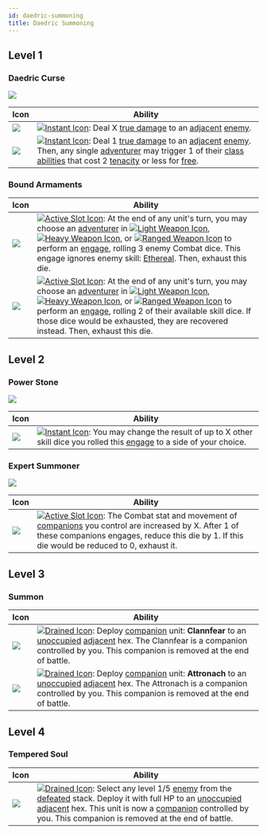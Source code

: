 ```yaml
---
id: daedric-summoning
title: Daedric Summoning
---
```


## Level 1

### Daedric Curse

<img src="/icons/skills/daedric-summoning/daedric-curse-all-results.png" className="skill-icon" />

| Icon                                                                                     | Ability                                                                                                                                                                                                                                                                                                                                                                                                                                                               |
| ---------------------------------------------------------------------------------------- | --------------------------------------------------------------------------------------------------------------------------------------------------------------------------------------------------------------------------------------------------------------------------------------------------------------------------------------------------------------------------------------------------------------------------------------------------------------------- |
| <img src="/icons/skills/daedric-summoning/daedric-curse-1.png" className="skill-icon" /> | [<img src="/icons/instant.svg" alt="Instant Icon" className="icon-svg" />](/docs/glossary/instant): Deal X [true damage](/docs/glossary/true-damage) to an [adjacent](/docs/glossary/adjacent) [enemy](/docs/glossary/enemy).                                                                                                                                                                                                                                         |
| <img src="/icons/skills/daedric-summoning/daedric-curse-2.png" className="skill-icon" /> | [<img src="/icons/instant.svg" alt="Instant Icon" className="icon-svg" />](/docs/glossary/instant): Deal 1 [true damage](/docs/glossary/true-damage) to an [adjacent](/docs/glossary/adjacent) [enemy](/docs/glossary/enemy). Then, any single [adventurer](/docs/glossary/adventurer) may trigger 1 of their [class abilities](/docs/battles/adventurer-turn/class-ability) that cost 2 [tenacity](/docs/glossary/tenacity) or less for [free](/docs/glossary/free). |

### Bound Armaments

| Icon                                                                                       | Ability                                                                                                                                                                                                                                                                                                                                                                                                                                                                                                                                                                                                                                                                                                                                                                                                            |
| ------------------------------------------------------------------------------------------ | ------------------------------------------------------------------------------------------------------------------------------------------------------------------------------------------------------------------------------------------------------------------------------------------------------------------------------------------------------------------------------------------------------------------------------------------------------------------------------------------------------------------------------------------------------------------------------------------------------------------------------------------------------------------------------------------------------------------------------------------------------------------------------------------------------------------ |
| <img src="/icons/skills/daedric-summoning/bound-armaments-1.png" className="skill-icon" /> | [<img src="/icons/active-slot.svg" alt="Active Slot Icon" className="icon-svg" />](/docs/glossary/active-slot): At the end of any unit's turn, you may choose an [adventurer](/docs/glossary/adventurer) in [<img src="/icons/light-weapon.svg" alt="Light Weapon Icon" className="icon-svg" />](/docs/battles/battle-forms/light-weapon), [<img src="/icons/heavy-weapon.svg" alt="Heavy Weapon Icon" className="icon-svg" />](/docs/battles/battle-forms/heavy-weapon), or [<img src="/icons/ranged-weapon.svg" alt="Ranged Weapon Icon" className="icon-svg" />](/docs/battles/battle-forms/ranged-weapon) to perform an [engage](/docs/battles/adventurer-turn/engage), rolling 3 enemy Combat dice. This engage ignores enemy skill: [Ethereal](/docs/battles/enemy-skills/ethereal). Then, exhaust this die. |
| <img src="/icons/skills/daedric-summoning/bound-armaments-1.png" className="skill-icon" /> | [<img src="/icons/active-slot.svg" alt="Active Slot Icon" className="icon-svg" />](/docs/glossary/active-slot): At the end of any unit's turn, you may choose an [adventurer](/docs/glossary/adventurer) in [<img src="/icons/light-weapon.svg" alt="Light Weapon Icon" className="icon-svg" />](/docs/battles/battle-forms/light-weapon), [<img src="/icons/heavy-weapon.svg" alt="Heavy Weapon Icon" className="icon-svg" />](/docs/battles/battle-forms/heavy-weapon), or [<img src="/icons/ranged-weapon.svg" alt="Ranged Weapon Icon" className="icon-svg" />](/docs/battles/battle-forms/ranged-weapon) to perform an [engage](/docs/battles/adventurer-turn/engage), rolling 2 of their available skill dice. If those dice would be exhausted, they are recovered instead. Then, exhaust this die.         |

## Level 2

### Power Stone

<img src="/icons/skills/daedric-summoning/power-stone-all-results.png" className="skill-icon" />

| Icon                                                                                 | Ability                                                                                                                                                                                                                                            |
| ------------------------------------------------------------------------------------ | -------------------------------------------------------------------------------------------------------------------------------------------------------------------------------------------------------------------------------------------------- |
| <img src="/icons/skills/daedric-summoning/power-stone.png" className="skill-icon" /> | [<img src="/icons/instant.svg" alt="Instant Icon" className="icon-svg" />](/docs/glossary/instant): You may change the result of up to X other skill dice you rolled this [engage](/docs/battles/adventurer-turn/engage) to a side of your choice. |

### Expert Summoner

<img src="/icons/skills/daedric-summoning/expert-summoner-all-results.png" className="skill-icon" />

| Icon                                                                                     | Ability                                                                                                                                                                                                                                                                                                                          |
| ---------------------------------------------------------------------------------------- | -------------------------------------------------------------------------------------------------------------------------------------------------------------------------------------------------------------------------------------------------------------------------------------------------------------------------------- |
| <img src="/icons/skills/daedric-summoning/expert-summoner.png" className="skill-icon" /> | [<img src="/icons/active-slot.svg" alt="Active Slot Icon" className="icon-svg" />](/docs/glossary/active-slot): The Combat stat and movement of [companions](/docs/glossary/companion) you control are increased by X. After 1 of these companions engages, reduce this die by 1. If this die would be reduced to 0, exhaust it. |

## Level 3

### Summon

| Icon                                                                              | Ability                                                                                                                                                                                                                                                                                                                                               |
| --------------------------------------------------------------------------------- | ----------------------------------------------------------------------------------------------------------------------------------------------------------------------------------------------------------------------------------------------------------------------------------------------------------------------------------------------------- |
| <img src="/icons/skills/daedric-summoning/summon-1.png" className="skill-icon" /> | [<img src="/icons/drained.svg" alt="Drained Icon" class="icon-svg" />](/docs/glossary/drained): Deploy [companion](/docs/glossary/companion) unit: **Clannfear** to an [unoccupied](/docs/glossary/occupied) [adjacent](/docs/glossary/adjacent) hex. The Clannfear is a companion controlled by you. This companion is removed at the end of battle. |
| <img src="/icons/skills/daedric-summoning/summon-2.png" className="skill-icon" /> | [<img src="/icons/drained.svg" alt="Drained Icon" class="icon-svg" />](/docs/glossary/drained): Deploy [companion](/docs/glossary/companion) unit: **Attronach** to an [unoccupied](/docs/glossary/occupied) [adjacent](/docs/glossary/adjacent) hex. The Attronach is a companion controlled by you. This companion is removed at the end of battle. |

## Level 4

### Tempered Soul

| Icon                                                                                   | Ability                                                                                                                                                                                                                                                                                                                                                                                                                                        |
| -------------------------------------------------------------------------------------- | ---------------------------------------------------------------------------------------------------------------------------------------------------------------------------------------------------------------------------------------------------------------------------------------------------------------------------------------------------------------------------------------------------------------------------------------------- |
| <img src="/icons/skills/daedric-summoning/tempered-soul.png" className="skill-icon" /> | [<img src="/icons/drained.svg" alt="Drained Icon" class="icon-svg" />](/docs/glossary/drained): Select any level 1/5 [enemy](/docs/glossary/enemy) from the [defeated](/docs/glossary/defeated) stack. Deploy it with full HP to an [unoccupied](/docs/glossary/occupied) [adjacent](/docs/glossary/adjacent) hex. This unit is now a [companion](/docs/glossary/companion) controlled by you. This companion is removed at the end of battle. |
